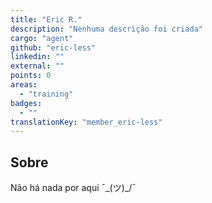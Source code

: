 ```yaml
---
title: "Eric R."
description: "Nenhuma descrição foi criada"
cargo: "agent"
github: "eric-less"
linkedin: ""
external: ""
points: 0
areas:
  - "training"
badges:
  - ""
translationKey: "member_eric-less"
---
```

## Sobre
Não há nada por aqui ¯\_(ツ)_/¯